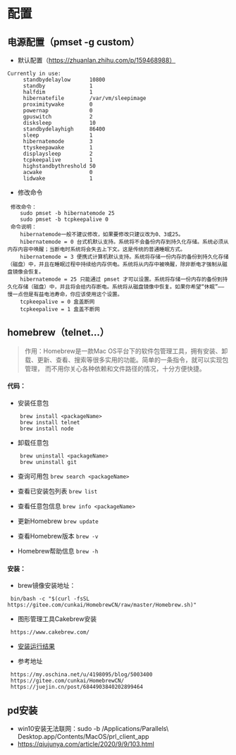 # 配置

## 电源配置（pmset -g custom）

+ 默认配置（https://zhuanlan.zhihu.com/p/159468988）

```
Currently in use:
     standbydelaylow      10800
     standby              1
     halfdim              1
     hibernatefile        /var/vm/sleepimage
     proximitywake        0
     powernap             0
     gpuswitch            2
     disksleep            10
     standbydelayhigh     86400
     sleep                1
     hibernatemode        3
     ttyskeepawake        1
     displaysleep         2
     tcpkeepalive         1
     highstandbythreshold 50
     acwake               0
     lidwake              1
```

+ 修改命令

```
 修改命令：
    sudo pmset -b hibernatemode 25 
    sudo pmset -b tcpkeepalive 0 
 命令说明：
    hibernatemode一般不建议修改，如果要修改只建议改为0、3或25。
    hibernatemode = 0 台式机默认支持。系统将不会备份内存到持久化存储。系统必须从内存内容中唤醒；当断电时系统将会失去上下文。这是传统的普通睡眠方式。
    hibernatemode = 3 便携式计算机默认支持。系统将存储一份内存的备份到持久化存储（磁盘）中，并且在睡眠过程中持续给内存供电。系统将从内存中被唤醒，除非断电才强制从磁盘镜像会恢复。
    hibernatemode = 25 只能通过 pmset 才可以设置。系统将存储一份内存的备份到持久化存储（磁盘）中，并且将会给内存断电。系统将从磁盘镜像中恢复。如果你希望“休眠”——慢一点但是有益电池寿命，你应该使用这个设置。
    tcpkeepalive = 0 盒盖断网
    tcpkeepalive = 1 盒盖不断网
```

## homebrew（telnet...）

> 作用：Homebrew是一款Mac OS平台下的软件包管理工具，拥有安装、卸载、更新、查看、搜索等很多实用的功能。简单的一条指令，就可以实现包管理，
> 而不用你关心各种依赖和文件路径的情况，十分方便快捷。

#### 代码：

+ 安装任意包

```
    brew install <packageName>
    brew install telnet
    brew install node
```

+ 卸载任意包

```
    brew uninstall <packageName>
    brew uninstall git
```

+ 查询可用包 `brew search <packageName>`

+ 查看已安装包列表 `brew list`

+ 查看任意包信息 `brew info <packageName>`

+ 更新Homebrew `brew update`

+ 查看Homebrew版本 `brew -v`

+ Homebrew帮助信息 `brew -h`

#### 安装：

+ brew镜像安装地址：

```
 bin/bash -c "$(curl -fsSL https://gitee.com/cunkai/HomebrewCN/raw/master/Homebrew.sh)"
```

+ 图形管理工具Cakebrew安装

```
 https://www.cakebrew.com/
```

+ [安装运行结果](/doc/img/brew-install.md)

+ 参考地址

```
 https://my.oschina.net/u/4198095/blog/5003400
 https://gitee.com/cunkai/HomebrewCN/
 https://juejin.cn/post/6844903840202899464
```

## pd安装

+ win10安装无法联网：sudo -b /Applications/Parallels\ Desktop.app/Contents/MacOS/prl_client_app
+ https://qiujunya.com/article/2020/9/9/103.html